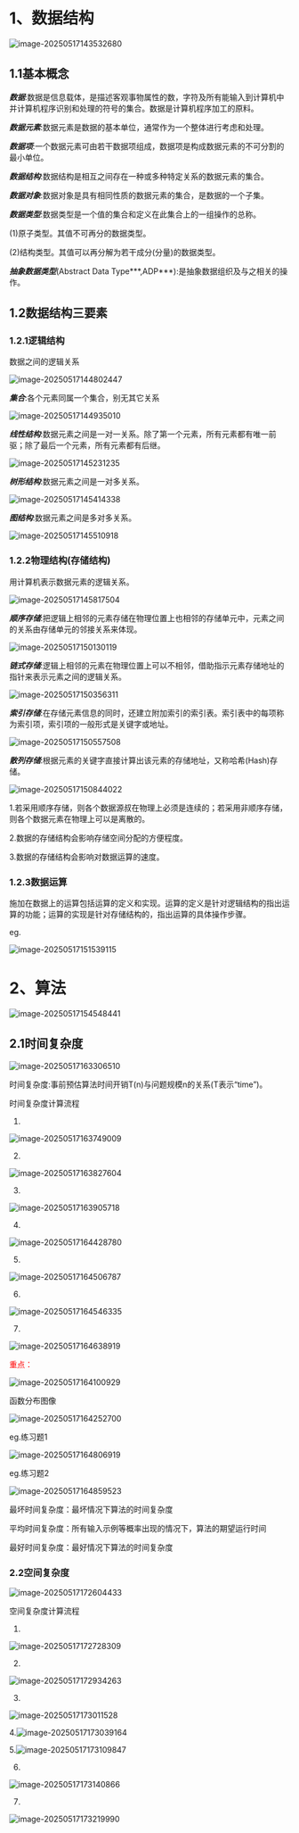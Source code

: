 # 1、数据结构

![image-20250517143532680](assets/image-20250517143532680.png)

## 1.1基本概念

***数据***:数据是信息载体，是描述客观事物属性的数，字符及所有能输入到计算机中并计算机程序识别和处理的符号的集合。数据是计算机程序加工的原料。

***数据元素***:数据元素是数据的基本单位，通常作为一个整体进行考虑和处理。

***数据项***:一个数据元素可由若干数据项组成，数据项是构成数据元素的不可分割的最小单位。

***数据结构***:数据结构是相互之间存在一种或多种特定关系的数据元素的集合。

***数据对象***:数据对象是具有相同性质的数据元素的集合，是数据的一个子集。

***数据类型***:数据类型是一个值的集合和定义在此集合上的一组操作的总称。

(1)原子类型。其值不可再分的数据类型。

(2)结构类型。其值可以再分解为若干成分(分量)的数据类型。

***抽象数据类型***(Abstract Data Type***,ADP***):是抽象数据组织及与之相关的操作。

## 1.2数据结构三要素

### 1.2.1逻辑结构

数据之间的逻辑关系

![image-20250517144802447](assets/image-20250517144802447.png)

***集合***:各个元素同属一个集合，别无其它关系

![image-20250517144935010](assets/image-20250517144935010.png)

***线性结构***:数据元素之间是一对一关系。除了第一个元素，所有元素都有唯一前驱；除了最后一个元素，所有元素都有后继。

![image-20250517145231235](assets/image-20250517145231235.png)

***树形结构***:数据元素之间是一对多关系。

![image-20250517145414338](assets/image-20250517145414338.png)

***图结构***:数据元素之间是多对多关系。

![image-20250517145510918](assets/image-20250517145510918.png)

### 1.2.2物理结构(存储结构)

用计算机表示数据元素的逻辑关系。

![image-20250517145817504](assets/image-20250517145817504.png)

***顺序存储***:把逻辑上相邻的元素存储在物理位置上也相邻的存储单元中，元素之间的关系由存储单元的邻接关系来体现。

![image-20250517150130119](assets/image-20250517150130119.png)

***链式存储***:逻辑上相邻的元素在物理位置上可以不相邻，借助指示元素存储地址的指针来表示元素之间的逻辑关系。

![image-20250517150356311](assets/image-20250517150356311.png)

***索引存储***:在存储元素信息的同时，还建立附加索引的索引表。索引表中的每项称为索引项，索引项的一般形式是关键字或地址。

![image-20250517150557508](assets/image-20250517150557508.png)

***散列存储***:根据元素的关键字直接计算出该元素的存储地址，又称哈希(Hash)存储。

![image-20250517150844022](assets/image-20250517150844022.png)

1.若采用顺序存储，则各个数据源叔在物理上必须是连续的；若采用非顺序存储，则各个数据元素在物理上可以是离散的。

2.数据的存储结构会影响存储空间分配的方便程度。

3.数据的存储结构会影响对数据运算的速度。

### 1.2.3数据运算

施加在数据上的运算包括运算的定义和实现。运算的定义是针对逻辑结构的指出运算的功能；运算的实现是针对存储结构的，指出运算的具体操作步骤。

eg.

![image-20250517151539115](assets/image-20250517151539115.png)

# 2、算法

![image-20250517154548441](assets/image-20250517154548441.png)

## 2.1时间复杂度

![image-20250517163306510](assets/image-20250517163306510.png)

时间复杂度:事前预估算法时间开销T(n)与问题规模n的关系(T表示“time”)。

时间复杂度计算流程

1.

![image-20250517163749009](assets/image-20250517163749009.png)

2.

![image-20250517163827604](assets/image-20250517163827604.png)

3.

![image-20250517163905718](assets/image-20250517163905718.png)

4.

![image-20250517164428780](assets/image-20250517164428780.png)

5.

![image-20250517164506787](assets/image-20250517164506787.png)

6.

![image-20250517164546335](assets/image-20250517164546335.png)

7.

![image-20250517164638919](assets/image-20250517164638919.png)



<font color=red>重点：</font>

![image-20250517164100929](assets/image-20250517164100929.png)

函数分布图像

![image-20250517164252700](assets/image-20250517164252700.png)

eg.练习题1

![image-20250517164806919](assets/image-20250517164806919.png)

eg.练习题2

![image-20250517164859523](assets/image-20250517164859523.png)

最坏时间复杂度：最坏情况下算法的时间复杂度

平均时间复杂度：所有输入示例等概率出现的情况下，算法的期望运行时间

最好时间复杂度：最好情况下算法的时间复杂度

### 2.2空间复杂度

![image-20250517172604433](数据结构.assets/image-20250517172604433.png)

空间复杂度计算流程

1.

![image-20250517172728309](数据结构.assets/image-20250517172728309-1747474063581-1.png)

2.

![image-20250517172934263](数据结构.assets/image-20250517172934263.png)

3.

![image-20250517173011528](数据结构.assets/image-20250517173011528.png)

4.![image-20250517173039164](数据结构.assets/image-20250517173039164.png)

5.![image-20250517173109847](数据结构.assets/image-20250517173109847.png)

6.

![image-20250517173140866](数据结构.assets/image-20250517173140866.png)

7.

![image-20250517173219990](数据结构.assets/image-20250517173219990.png)
